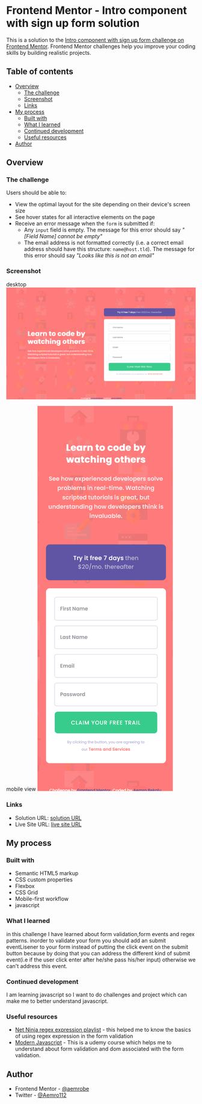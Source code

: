 # Frontend Mentor - Intro component with sign up form solution

This is a solution to the [Intro component with sign up form challenge on Frontend Mentor](https://www.frontendmentor.io/challenges/intro-component-with-signup-form-5cf91bd49edda32581d28fd1). Frontend Mentor challenges help you improve your coding skills by building realistic projects.

## Table of contents

- [Overview](#overview)
  - [The challenge](#the-challenge)
  - [Screenshot](#screenshot)
  - [Links](#links)
- [My process](#my-process)
  - [Built with](#built-with)
  - [What I learned](#what-i-learned)
  - [Continued development](#continued-development)
  - [Useful resources](#useful-resources)
- [Author](#author)

## Overview

### The challenge

Users should be able to:

- View the optimal layout for the site depending on their device's screen size
- See hover states for all interactive elements on the page
- Receive an error message when the `form` is submitted if:
  - Any `input` field is empty. The message for this error should say _"[Field Name] cannot be empty"_
  - The email address is not formatted correctly (i.e. a correct email address should have this structure: `name@host.tld`). The message for this error should say _"Looks like this is not an email"_

### Screenshot

desktop
![](./screenshot-of-solution/solution-desktop.png)

mobile view
![](./screenshot-of-solution/solution-mobile.png)

### Links

- Solution URL: [solution URL](https://your-solution-url.com)
- Live Site URL: [live site URL](https://aemrobe.github.io/input-compenent-with-signup-form-master/)

## My process

### Built with

- Semantic HTML5 markup
- CSS custom properties
- Flexbox
- CSS Grid
- Mobile-first workflow
- javascript

### What I learned

in this challenge I have learned about form validation,form events and regex patterns.
inorder to validate your form you should add an submit eventLisener to your form instead of putting the click event on the submit button because by doing that you can address the different kind of submit event(i.e if the user click enter after he/she pass his/her input) otherwise we can't address this event.

### Continued development

I am learning javascript so I want to do challenges and project which can make me to better understand javascript.

### Useful resources

- [Net Ninja regex expression playlist](https://www.youtube.com/watch?v=r6I-Ahc0HB4&list=PL4cUxeGkcC9g6m_6Sld9Q4jzqdqHd2HiD&ab_channel=TheNetNinja) - this helped me to know the basics of using regex expression in the form validation
- [Modern Javascript](https://www.udemy.com/course/modern-javascript-from-novice-to-ninja/) - This is a udemy course which helps me to understand about form validation and dom associated with the form validation.

## Author

- Frontend Mentor - [@aemrobe](https://www.frontendmentor.io/profile/aemrobe)
- Twitter - [@Aemro112](https://www.twitter.com/Aemro112)
